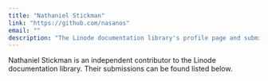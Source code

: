 ```yaml
---
title: "Nathaniel Stickman"
link: "https://github.com/nasanos"
email: ""
description: "The Linode documentation library's profile page and submission listing for Nathaniel Stickman"
---
```


Nathaniel Stickman is an independent contributor to the Linode documentation library. Their submissions can be found listed below.